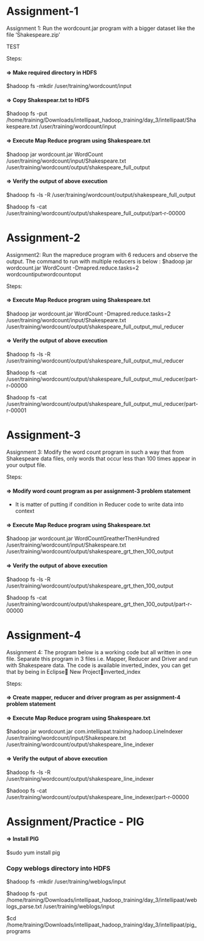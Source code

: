 Assignment-1
========

Assignment 1: Run the wordcount.jar program with a bigger dataset like the file ‘Shakespeare.zip’

TEST

Steps:

#### => Make required directory in HDFS
$hadoop fs -mkdir /user/training/wordcount/input

#### => Copy Shakespear.txt to HDFS
$hadoop fs -put /home/training/Downloads/intellipaat_hadoop_training/day_3/intellipaat/Shakespeare.txt /user/training/wordcount/input

#### => Execute Map Reduce program using Shakespeare.txt
$hadoop jar wordcount.jar WordCount /user/training/wordcount/input/Shakespeare.txt /user/training/wordcount/output/shakespeare_full_output

#### => Verify the output of above execution
$hadoop fs -ls -R /user/training/wordcount/output/shakespeare_full_output

$hadoop fs -cat /user/training/wordcount/output/shakespeare_full_output/part-r-00000


Assignment-2
========

Assignment2: Run the mapreduce program with 6 reducers and observe the output. The command to run with multiple reducers is below :
$hadoop jar wordcount.jar WordCount -Dmapred.reduce.tasks=2 wordcountiputwordcountoput

Steps:

#### => Execute Map Reduce program using Shakespeare.txt
$hadoop jar wordcount.jar WordCount -Dmapred.reduce.tasks=2 /user/training/wordcount/input/Shakespeare.txt /user/training/wordcount/output/shakespeare_full_output_mul_reducer

#### => Verify the output of above execution
$hadoop fs -ls -R /user/training/wordcount/output/shakespeare_full_output_mul_reducer

$hadoop fs -cat /user/training/wordcount/output/shakespeare_full_output_mul_reducer/part-r-00000

$hadoop fs -cat /user/training/wordcount/output/shakespeare_full_output_mul_reducer/part-r-00001


Assignment-3
========

Assignment 3: Modify the word count program in such a way that from Shakespeare data files, only words that occur less than 100 times appear in your output file.

Steps:

#### => Modify word count program as per assignment-3 problem statement
- It is matter of putting if condition in Reducer code to write data into context

#### => Execute Map Reduce program using Shakespeare.txt
$hadoop jar wordcount.jar WordCountGreatherThenHundred /user/training/wordcount/input/Shakespeare.txt /user/training/wordcount/output/shakespeare_grt_then_100_output

#### => Verify the output of above execution
$hadoop fs -ls -R /user/training/wordcount/output/shakespeare_grt_then_100_output

$hadoop fs -cat /user/training/wordcount/output/shakespeare_grt_then_100_output/part-r-00000


Assignment-4
========

Assignment 4: The program below is a working code but all written in one file.
Separate this program in 3 files i.e. Mapper, Reducer and Driver and run with Shakespeare data. 
The code is available inverted_index, you can get that by being in Eclipse New Projectinverted_index


Steps:

#### => Create mapper, reducer and driver program as per assignment-4 problem statement

#### => Execute Map Reduce program using Shakespeare.txt
$hadoop jar wordcount.jar com.intellipaat.training.hadoop.LineIndexer /user/training/wordcount/input/Shakespeare.txt /user/training/wordcount/output/shakespeare_line_indexer

#### => Verify the output of above execution
$hadoop fs -ls -R /user/training/wordcount/output/shakespeare_line_indexer

$hadoop fs -cat /user/training/wordcount/output/shakespeare_line_indexer/part-r-00000


Assignment/Practice - PIG
========

#### => Install PIG
$sudo yum install pig

### Copy weblogs directory into HDFS
$hadoop fs -mkdir /user/training/weblogs/input

$hadoop fs -put /home/training/Downloads/intellipaat_hadoop_training/day_3/intellipaat/weblogs_parse.txt /user/training/weblogs/input

$cd /home/training/Downloads/intellipaat_hadoop_training/day_3/intellipaat/pig_programs
